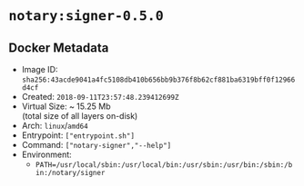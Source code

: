 # `notary:signer-0.5.0`

## Docker Metadata

- Image ID: `sha256:43acde9041a4fc5108db410b656bb9b376f8b62cf881ba6319bff0f12966d4cf`
- Created: `2018-09-11T23:57:48.239412699Z`
- Virtual Size: ~ 15.25 Mb  
  (total size of all layers on-disk)
- Arch: `linux`/`amd64`
- Entrypoint: `["entrypoint.sh"]`
- Command: `["notary-signer","--help"]`
- Environment:
  - `PATH=/usr/local/sbin:/usr/local/bin:/usr/sbin:/usr/bin:/sbin:/bin:/notary/signer`
